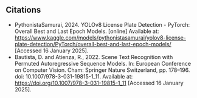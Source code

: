 ## Citations
- PythonistaSamurai, 2024. YOLOv8 License Plate Detection - PyTorch: Overall Best and Last Epoch Models. [online] Available at: https://www.kaggle.com/models/pythonistasamurai/yolov8-license-plate-detection/PyTorch/overall-best-and-last-epoch-models/ [Accessed 16 January 2025].
- Bautista, D. and Atienza, R., 2022. Scene Text Recognition with Permuted Autoregressive Sequence Models. In: European Conference on Computer Vision. Cham: Springer Nature Switzerland, pp. 178–196. doi: 10.1007/978-3-031-19815-1_11. Available at: https://doi.org/10.1007/978-3-031-19815-1_11 [Accessed 16 January 2025].

